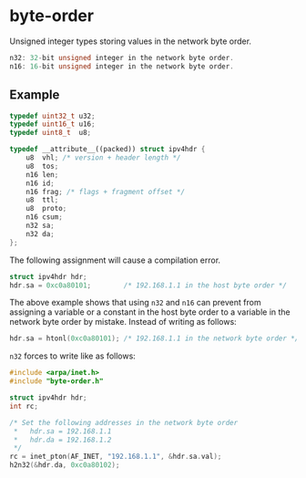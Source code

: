 # byte-order
Unsigned integer types storing values in the network byte order.

``` c++
n32: 32-bit unsigned integer in the network byte order.
n16: 16-bit unsigned integer in the network byte order.
```


## Example

``` c++
typedef uint32_t u32;
typedef uint16_t u16;
typedef uint8_t  u8;

typedef __attribute__((packed)) struct ipv4hdr {
    u8  vhl; /* version + header length */
    u8  tos;
    n16 len;
    n16 id;
    n16 frag; /* flags + fragment offset */
    u8  ttl;
    u8  proto;
    n16 csum;
    n32 sa;
    n32 da;
};
```

The following assignment will cause a compilation error.

``` c++
struct ipv4hdr hdr;
hdr.sa = 0xc0a80101;        /* 192.168.1.1 in the host byte order */
```

The above example shows that using `n32` and `n16` can prevent from
assigning a variable or a constant in the host byte order to
a variable in the network byte order by mistake. Instead of writing as
follows:

``` c++
hdr.sa = htonl(0xc0a80101); /* 192.168.1.1 in the network byte order */
```

`n32` forces to write like as follows:

``` c++
#include <arpa/inet.h>
#include "byte-order.h"

struct ipv4hdr hdr;
int rc;

/* Set the following addresses in the network byte order
 *   hdr.sa = 192.168.1.1
 *   hdr.da = 192.168.1.2
 */
rc = inet_pton(AF_INET, "192.168.1.1", &hdr.sa.val);
h2n32(&hdr.da, 0xc0a80102);
```
